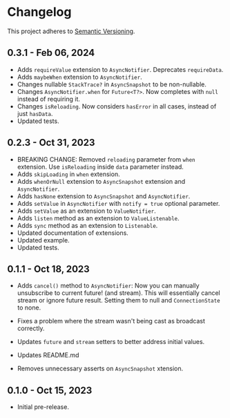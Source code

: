 # Changelog

This project adheres to [Semantic Versioning](https://semver.org/spec/v2.0.0.html).

## 0.3.1 - Feb 06, 2024

- Adds `requireValue` extension to `AsyncNotifier`. Deprecates `requireData`.
- Adds `maybeWhen` extension to `AsyncNotifier`.
- Changes nullable `StackTrace?` in `AsyncSnapshot` to be non-nullable.
- Changes `AsyncNotifier.when` for `Future<T?>`. Now completes with `null` instead of requiring it.
- Changes `isReloading`. Now considers `hasError` in all cases, instead of just `hasData`.
- Updated tests.

## 0.2.3 - Oct 31, 2023

- BREAKING CHANGE: Removed `reloading` parameter from `when` extension. Use `isReloading` inside `data` parameter instead.
- Adds `skipLoading` in `when` extension.
- Adds `whenOrNull` extension to `AsyncSnapshot` extension and `AsyncNotifier`.
- Adds `hasNone` extension to `AsyncSnapshot` and `AsyncNotifier`.
- Adds `setValue` in `AsyncNotifier` with `notify = true` optional parameter.
- Adds `setValue` as an extension to `ValueNotifier`.
- Adds `listen` method as an extension to `ValueListenable`.
- Adds `sync` method as an extension to `Listenable`.
- Updated documentation of extensions.
- Updated example.
- Updated tests.

## 0.1.1 - Oct 18, 2023

- Adds `cancel()` method to `AsyncNotifier`:
Now you can manually unsubscribe to current future! (and stream). This will
essentially cancel stream or ignore future result. Setting them to null and
`ConnectionState` to none.

- Fixes a problem where the stream wasn't being cast as broadcast correctly.
- Updates `future` and `stream` setters to better address initial values.
- Updates README.md
- Removes unnecessary asserts on `AsyncSnapshot` xtension.

## 0.1.0 - Oct 15, 2023

- Initial pre-release.
